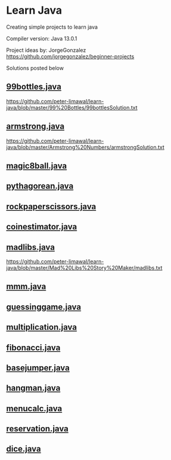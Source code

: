# Learn Java
Creating simple projects to learn java

Compiler version:
Java 13.0.1

Project ideas by: JorgeGonzalez
https://github.com/jorgegonzalez/beginner-projects

Solutions posted below

## [99bottles.java](https://github.com/peter-limawal/learn-java/blob/master/99%20Bottles/99bottles.java)
https://github.com/peter-limawal/learn-java/blob/master/99%20Bottles/99bottlesSolution.txt

## [armstrong.java](https://github.com/peter-limawal/learn-java/blob/master/Armstrong%20Numbers/armstrong.java)
https://github.com/peter-limawal/learn-java/blob/master/Armstrong%20Numbers/armstrongSolution.txt

## [magic8ball.java](https://github.com/peter-limawal/learn-java/blob/master/Magic%208%20Ball/magic8ball.java)

## [pythagorean.java](https://github.com/peter-limawal/learn-java/blob/master/Pythagorean%20Triples%20Checker/pythagorean.java)

## [rockpaperscissors.java](https://github.com/peter-limawal/learn-java/blob/master/Rock%20Paper%20Scissors%20Game/rockpaperscissors.java)

## [coinestimator.java](https://github.com/peter-limawal/learn-java/blob/master/Coin%20Estimator%20By%20Weight/coinestimator.java)

## [madlibs.java](https://github.com/peter-limawal/learn-java/blob/master/Mad%20Libs%20Story%20Maker/madlibs.java)
https://github.com/peter-limawal/learn-java/blob/master/Mad%20Libs%20Story%20Maker/madlibs.txt

## [mmm.java](https://github.com/peter-limawal/learn-java/blob/master/Mean,%20Median,%20and%20Mode/mmm.java)

## [guessinggame.java](https://github.com/peter-limawal/learn-java/blob/master/Higher%20Lower%20Guessing%20Game/guessinggame.java)

## [multiplication.java](https://github.com/peter-limawal/learn-java/blob/master/Multiplication%20Table/multiplication.java)

## [fibonacci.java](https://github.com/peter-limawal/learn-java/blob/master/Fibonacci%20Sequence/fibonacci.java)

## [basejumper.java](https://github.com/peter-limawal/learn-java/blob/master/Base%20Jumper/basejumper.java)

## [hangman.java](https://github.com/peter-limawal/learn-java/blob/master/Hangman%20Game/hangman.java)

## [menucalc.java](https://github.com/peter-limawal/learn-java/blob/master/Menu%20Calculator/menucalc.java)

## [reservation.java](https://github.com/peter-limawal/learn-java/blob/master/Seat%20Reservation/reservation.java)

## [dice.java](https://github.com/peter-limawal/learn-java/blob/master/Dice%20Rolling%20Simulator/dice.java)
